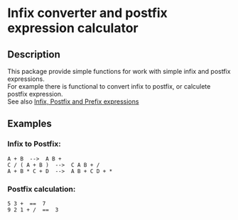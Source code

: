 # Infix converter and postfix expression calculator

## Description
This package provide simple functions for work with simple infix and postfix expressions.  
For example there is functional to convert infix to postfix, or calculete postfix expression.  
See also [Infix, Postfix and Prefix expressions](http://www.cs.man.ac.uk/~pjj/cs212/fix.html#:~:text=Infix%20notation%3A%20X%20%2B%20Y,to%20give%20the%20final%20answer.%22)
## Examples
### Infix to Postfix:
```golang
A + B  -->  A B +  
C / ( A + B )  -->  C A B + /  
A + B * C + D  -->  A B + C D + *
```
### Postfix calculation:
```golang
5 3 +  ==  7  
9 2 1 + /  ==  3
```
